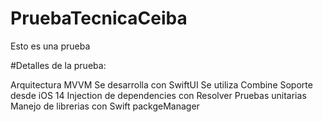 # PruebaTecnicaCeiba
Esto es una prueba

#Detalles de la prueba:

Arquitectura MVVM
Se desarrolla con SwiftUI
Se utiliza Combine
Soporte desde iOS 14
Injection de dependencies con Resolver
Pruebas unitarias
Manejo de librerias con Swift packgeManager
